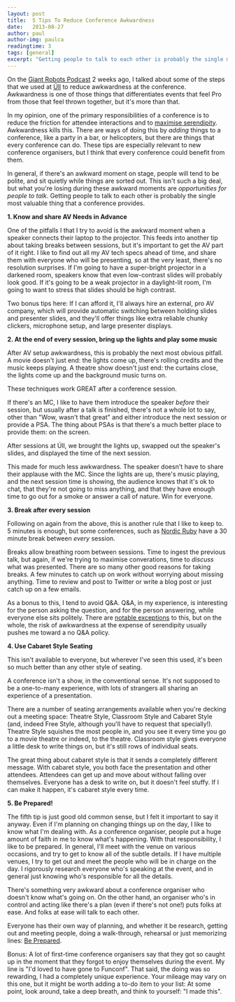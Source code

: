 ```yaml
---
layout: post
title:  5 Tips To Reduce Conference Awkwardness
date:   2013-08-27
author: paul
author-img: paulca
readingtime: 3
tags: [general]
excerpt: "Getting people to talk to each other is probably the single most valuable thing that a conference provides."
---
```


On the [Giant Robots Podcast](https://learn.thoughtbot.com/giantrobots/61) 2 weeks ago, I talked about some of the steps that we used at [Úll](http://ull.ie) to reduce awkwardness at the conference. Awkwardness is one of those things that differentiates events that feel Pro from those that feel thrown together, but it's more than that.

In my opinion, one of the primary responsibilities of a conference is to reduce the friction for attendee interactions and to [maximise serendipity](http://www.randsinrepose.com/archives/2011/10/03/building_serendipity.html). Awkwardness kills this. There are ways of doing this by _adding_ things to a conference, like a party in a bar, or helicopters, but there are things that every conference can do. These tips are especially relevant to new conference organisers, but I think that every conference could benefit from them.

In general, if there's an awkward moment on stage, people will tend to be polite, and sit quietly while things are sorted out. This isn't such a big deal, but what you're losing during these awkward moments are _opportunities for people to talk_. Getting people to talk to each other is probably the single most valuable thing that a conference provides.

**1. Know and share AV Needs in Advance**

One of the pitfalls I that I try to avoid is the awkward moment when a speaker connects their laptop to the projector. This feeds into another tip about taking breaks between sessions, but it's important to get the AV part of it right. I like to find out all my AV tech specs ahead of time, and share them with everyone who will be presenting, so at the very least, there's no resolution surprises. If I'm going to have a super-bright projector in a darkened room, speakers know that even low-contrast slides will probably look good. If it's going to be a weak projector in a daylight-lit room, I'm going to want to stress that slides should be high contrast.

Two bonus tips here: If I can afford it, I'll always hire an external, pro AV company, which will provide automatic switching between holding slides and presenter slides, and they'll offer things like extra reliable chunky clickers, microphone setup, and large presenter displays.

**2. At the end of every session, bring up the lights and play some music**

After AV setup awkwardness, this is probably the next most obvious pitfall. A movie doesn't just end: the lights come up, there's rolling credits and the music keeps playing. A theatre show doesn't just end: the curtains close, the lights come up and the background music turns on.

These techniques work GREAT after a conference session.

If there's an MC, I like to have them introduce the speaker _before_ their session, but usually after a talk is finished, there's not a whole lot to say, other than "Wow, wasn't that great" and either introduce the next session or provide a PSA. The thing about PSAs is that there's a much better place to provide them: on the screen.

After sessions at Úll, we brought the lights up, swapped out the speaker's slides, and displayed the time of the next session.

This made for much less awkwardness. The speaker doesn't have to share their applause with the MC. Since the lights are up, there's music playing, and the next session time is showing, the audience knows that it's ok to chat, that they're not going to miss anything, and that they have enough time to go out for a smoke or answer a call of nature. Win for everyone.

**3. Break after every session**

Following on again from the above, this is another rule that I like to keep to. 5 minutes is enough, but some conferences, such as [Nordic Ruby](nordicruby.org) have a 30 minute break between _every_ session.

Breaks allow breathing room between sessions. Time to ingest the previous talk, but again, if we're trying to maximise converations, time to _discuss_ what was presented. There are so many other good reasons for taking breaks. A few minutes to catch up on work without worrying about missing anything. Time to review and post to Twitter or write a blog post or just catch up on a few emails.

As a bonus to this, I tend to avoid Q&A. Q&A, in my experience, is interesting for the person asking the question, and for the person answering, while everyone else sits politely. There are [notable exceptions](http://www.youtube.com/watch?v=a3MrpLyUOo8) to this, but on the whole, the risk of awkwardness at the expense of serendipity usually pushes me toward a no Q&A policy.

**4. Use Cabaret Style Seating**

This isn't available to everyone, but wherever I've seen this used, it's been so much better than any other style of seating.

A conference isn't a show, in the conventional sense. It's not supposed to be a one-to-many experience, with lots of strangers all sharing an experience of a presentation.

There are a number of seating arrangements available when you're decking out a meeting space: Theatre Style, Classroom Style and Cabaret Style (and, indeed Free Style, although you'll have to request that specially!). Theatre Style squishes the most people in, and you see it every time you go to a movie theatre or indeed, to the theatre. Classroom style gives everyone a little desk to write things on, but it's still rows of individual seats.

The great thing about cabaret style is that it sends a completely different message. With cabaret style, you both face the presentation and other attendees. Attendees can get up and move about without falling over themselves. Everyone has a desk to write on, but it doesn't feel stuffy. If I can make it happen, it's cabaret style every time.

**5. Be Prepared!**

The fifth tip is just good old common sense, but I felt it important to say it anyway. Even if I'm planning on changing things up on the day, I like to know what I'm dealing with. As a conference organiser, people put a huge amount of faith in me to know what's happening. With that responsibility, I like to be prepared. In general, I'll meet with the venue on various occasions, and try to get to know all of the subtle details. If I have multiple venues, I try to get out and meet the people who will be in charge on the day. I rigorously research everyone who's speaking at the event, and in general just knowing who's responsible for all the details.

There's something very awkward about a conference organiser who doesn't know what's going on. On the other hand, an organiser who's in control and acting like there's a plan (even if there's not one!) puts folks at ease. And folks at ease will talk to each other.

Everyone has their own way of planning, and whether it be research, getting out and meeting people, doing a walk-through, rehearsal or just memorizing lines: [Be Prepared](http://www.youtube.com/watch?v=08-uyfp2iPM).

Bonus: A lot of first-time conference organisers say that they got so caught up in the moment that they forgot to enjoy themselves during the event. My line is "I'd loved to have gone to Funconf". That said, the doing was so rewarding, I had a completely unique experience. Your mileage may vary on this one, but it might be worth adding a to-do item to your list: At some point, look around, take a deep breath, and think to yourself: "I made this".